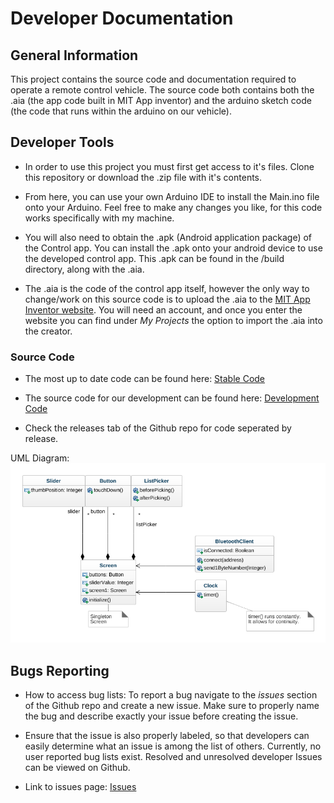 # Developer Documentation

## General Information

This project contains the source code and documentation required to operate a remote control vehicle. The source code both contains both the .aia (the app code built in MIT App inventor) and the arduino sketch code (the code that runs within the arduino on our vehicle).

## Developer Tools

- In order to use this project you must first get access to it's files. Clone this repository or download the .zip file with it's contents.

- From here, you can use your own Arduino IDE to install the Main.ino file onto your Arduino. Feel free to make any changes you like, for this code works specifically with my machine.

- You will also need to obtain the .apk (Android application package) of the Control app. You can install the .apk onto your android device to use the developed control app. This .apk can be found in the /build directory, along with the .aia.

- The .aia is the code of the control app itself, however the only way to change/work on this source code is to upload the .aia to the [MIT App Inventor website](http://ai2.appinventor.mit.edu/). You will need an account, and once you enter the website you can find under *My Projects* the option to import the .aia into the creator.

### Source Code

- The most up to date code can be found here: [Stable Code](https://github.com/Risauce/Egen310ControlApp)

- The source code for our development can be found here: [Development Code](https://github.com/Risauce/Egen310ControlApp)

- Check the releases tab of the Github repo for code seperated by release.

UML Diagram: ![UML Diagram of the Prototypes](Images/class-diagram.png)

## Bugs Reporting

- How to access bug lists: To report a bug navigate to the *issues* section of the Github repo and create a new issue. Make sure to properly name the bug and describe exactly your issue before creating the issue.
- Ensure that the issue is also properly labeled, so that developers can easily determine what an issue is among the list of others.  Currently, no user reported bug lists exist. Resolved and unresolved developer Issues can be viewed on Github.

- Link to issues page: [Issues](https://github.com/Risauce/Egen310ControlApp/issues)
